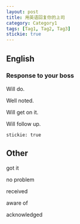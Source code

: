 ```yaml
---
layout: post
title: 用英语回复你的上司
category: Category1
tags: [Tag1, Tag2, Tag3]
stickie: true
---
```


## English

### Response to your boss

Will do.

Well noted.

Will get on it.

Will follow up.

`stickie: true`

## Other

got it

no problem

received

aware of

acknowledged
